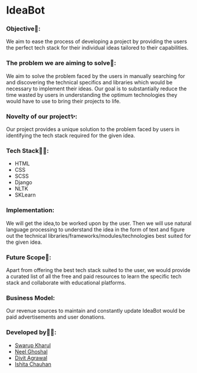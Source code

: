 # IdeaBot
### Objective📓:
We aim to ease the process of developing a project by providing the users the perfect tech stack for their individual ideas tailored to their capabilities.
### The problem we are aiming to solve🤔:
We aim to solve the problem faced by the users in manually searching for and discovering the technical specifics and libraries which would be necessary to implement their ideas. Our goal is to substantially reduce the time wasted by users in understanding the optimum technologies they would have to use to bring their projects to life.

### Novelty of our project✨:
Our project provides a unique solution to the problem faced by users in identifying the tech stack required for the given idea.
### Tech Stack👨‍💻:
*	HTML
*	CSS
*	SCSS
*	Django
*	NLTK
*	SKLearn

### Implementation:
We will get the idea,to be worked upon by the user. Then we will use natural language processing to understand the idea in the form of text and figure out the technical libraries/frameworks/modules/technologies best suited for the given idea.
### Future Scope🚧:
Apart from offering the best tech stack suited to the user, we would provide a curated list of all the free and paid resources to learn the specific tech stack and collaborate with educational platforms.
### Business Model:
Our revenue sources to maintain and constantly update IdeaBot would be paid advertisements and user donations.
### Developed by🧑‍💼:
- [Swarup Kharul](https://github.com/SwarupKharul)
- [Neel Ghoshal](https://github.com/NeelGhoshal)
- [Divit Agrawal](https://github.com/Divit-Agrawal)
- [Ishita Chauhan](https://github.com/ishizzz)

